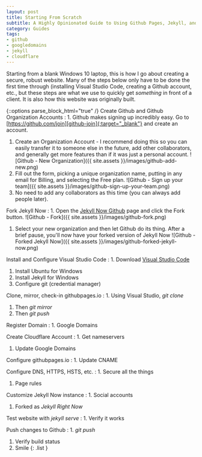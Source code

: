```yaml
---
layout: post
title: Starting From Scratch
subtitle: A Highly Opinionated Guide to Using Github Pages, Jekyll, and Cloudflare to Create a Basic Website  
category: Guides
tags:
- github
- googledomains
- jekyll
- cloudflare
---
```


Starting from a blank Windows 10 laptop, this is how I go about creating a secure, robust website. Many of the steps below only have to be done the first time through (installing Visual Studio Code, creating a Github account, etc., but these steps are what we use to quickly get _something_ in front of a client. It is also how this website was originally built.

{::options parse_block_html="true" /}
Create Github and Github Organization Accounts
: 1. Github makes signing up incredibly easy. Go to [https://github.com/join][github-join]{:target="_blank"} and create an account.
  1. Create an Organization Account - I recommend doing this so you can easily transfer it to someone else in the future, add other collaborators, and generally get more features than if it was just a personal account. ![Github - New Organization]({{ site.assets }}/images/github-add-new.png)
  1. Fill out the form, picking a unique organization name, putting in any email for Billing, and selecting the Free plan. ![Github - Sign up your team]({{ site.assets }}/images/github-sign-up-your-team.png)
  1. No need to add any collaborators as this time (you can always add people later).

Fork Jekyll Now
: 1. Open the [Jekyll Now Github][jekyll-now] page and click the Fork button. ![Github - Fork]({{ site.assets }}/images/github-fork.png)
  1. Select your new organization and then let Github do its thing. After a brief pause, you'll now have your forked version of Jekyll Now ![Github - Forked Jekyll Now]({{ site.assets }}/images/github-forked-jekyll-now.png)

Install and Configure Visual Studio Code
: 1. Download [Visual Studio Code](https://go.microsoft.com/fwlink/?Linkid=852157)
  1. Install Ubuntu for Windows
  1. Install Jekyll for Windows
  1. Configure git (credential manager)

Clone, mirror, check-in githubpages.io
: 1. Using Visual Studio, _git clone_
  1. Then _git mirror_
  1. Then _git push_

Register Domain
: 1. Google Domains

Create Cloudflare Account
: 1. Get nameservers
  1. Update Google Domains

Configure githubpages.io
: 1. Update CNAME

Configure DNS, HTTPS, HSTS, etc.
: 1. Secure all the things
  1. Page rules

Customize Jekyll Now instance
: 1. Social accounts
  1. Forked as _Jekyll Right Now_

Test website with _jekyll serve_
: 1. Verify it works

Push changes to Github
: 1. _git push_
  1. Verify build status
  1. Smile
{: .list }

[github-join]: <https://github.com/join?return_to=https%3A%2F%2Fgithub.com%2Forganizations%2Fnew&source=login>
[jekyll-now]: <https://github.com/barryclark/jekyll-now>